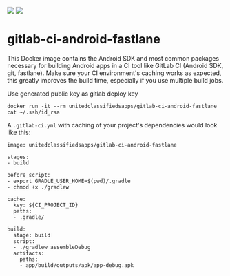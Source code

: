 
[![](https://images.microbadger.com/badges/version/bigoloo/fastlane-android-docker.svg)](https://microbadger.com/images/bigoloo/fastlane-android-docker "Get your own version badge on microbadger.com")
[![](https://images.microbadger.com/badges/image/bigoloo/fastlane-android-docker.svg)](https://microbadger.com/images/bigoloo/fastlane-android-docker "Get your own image badge on microbadger.com")

# gitlab-ci-android-fastlane
This Docker image contains the Android SDK and most common packages necessary for building Android apps in a CI tool like GitLab CI (Android SDK, git, fastlane). Make sure your CI environment's caching works as expected, this greatly improves the build time, especially if you use multiple build jobs.

Use generated public key as gitlab deploy key

```
docker run -it --rm unitedclassifiedsapps/gitlab-ci-android-fastlane
cat ~/.ssh/id_rsa
```

A `.gitlab-ci.yml` with caching of your project's dependencies would look like this:

```
image: unitedclassifiedsapps/gitlab-ci-android-fastlane

stages:
- build

before_script:
- export GRADLE_USER_HOME=$(pwd)/.gradle
- chmod +x ./gradlew

cache:
  key: ${CI_PROJECT_ID}
  paths:
  - .gradle/

build:
  stage: build
  script:
  - ./gradlew assembleDebug
  artifacts:
    paths:
    - app/build/outputs/apk/app-debug.apk
```
